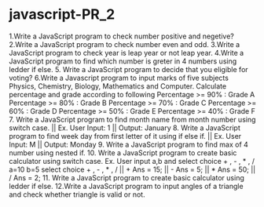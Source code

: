 # javascript-PR_2
1.Write a JavaScript program to check number positive and negetive?
2.Write a JavaScript program to check number even and odd.
3.Write a JavaScript program to check year is leap year or not leap year.
4.Write a JavaScript program to find which number is greter in 4 numbers using ledder if else.
5.  Write a JavaScript program to decide that you eligible for voting?
6.Write a Javascript program to input marks of five subjects Physics, Chemistry, Biology, Mathematics and Computer. Calculate percentage and grade according to following
Percentage >= 90% : Grade A
Percentage >= 80% : Grade B
Percentage >= 70% : Grade C
Percentage >= 60% : Grade D 
Percentage >= 50% : Grade E
Percentage >= 40% : Grade F
7. Write a JavaScript program to find month name from month number using switch case. || Ex. User Input: 1 || Output: January
8. Write a JavaScript program to find week day from first letter of it using if else if. || Ex. User Input: M || Output: Monday
9. Write a JavaScript program to find max of 4 number using nested if.
10. Write a JavaScript program to create basic calculator using switch case.
Ex. User input a,b and select choice + , - , * , / 
a=10
b=5
select choice + , - , * , / || + Ans = 15; || - Ans = 5; || * Ans = 50; || / Ans = 2;
11. Write a JavaScript program to create basic calculator using ledder if else.
12.Write a JavaScript   program to input angles of a triangle and check whether triangle is valid or not.
